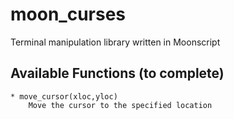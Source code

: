 # moon_curses

Terminal manipulation library written in Moonscript

## Available Functions (to complete)

    * move_cursor(xloc,yloc)
        Move the cursor to the specified location
